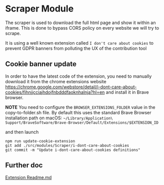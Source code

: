# Scraper Module

The scraper is used to download the full html page and show it within an iframe.
This is done to bypass CORS policy on every website we will try to scrape.

It is using a well known extension called `I don't care about cookies` to prevent GDPR banners from polluting the UX of the contribution tool

## Cookie banner update

In order to have the latest code of the extension, you need to manually download it from the chrome extensions website https://chrome.google.com/webstore/detail/i-dont-care-about-cookies/fihnjjcciajhdojfnbdddfaoknhalnja?hl=en and install it in Brave browser.

**NOTE** You need to configure the `BROWSER_EXTENSIONS_FOLDER` value in the copy-to-folder.sh file. By default this uses the standard Brave Browser installation path on macOS: `~/Library/Application\ Support/BraveSoftware/Brave-Browser/Default/Extensions/$EXTENSION_ID`

and then launch

```
npm run update-cookie-extension
git add ./src/modules/Scraper/i-dont-care-about-cookies
git commit -m "Update i-dont-care-about-cookies definitions"
```

## Further doc

[Extension Readme.md](./src/modules/Scraper/i-dont-care-about-cookies/extension/README.md)
